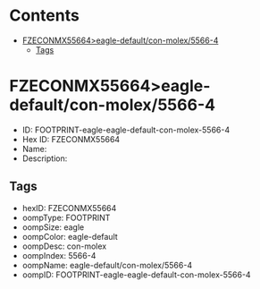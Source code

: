 



Contents
========

* [FZECONMX55664>eagle-default/con-molex/5566-4](#fzeconmx55664eagle-defaultcon-molex5566-4)
	* [Tags](#tags)

# FZECONMX55664>eagle-default/con-molex/5566-4

- ID: FOOTPRINT-eagle-eagle-default-con-molex-5566-4
- Hex ID: FZECONMX55664
- Name: 
- Description: 

## Tags

- hexID: FZECONMX55664
- oompType: FOOTPRINT
- oompSize: eagle
- oompColor: eagle-default
- oompDesc: con-molex
- oompIndex: 5566-4
- oompName: eagle-default/con-molex/5566-4
- oompID: FOOTPRINT-eagle-eagle-default-con-molex-5566-4
